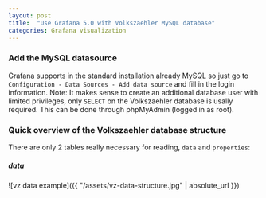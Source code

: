 ```yaml
---
layout: post
title:  "Use Grafana 5.0 with Volkszaehler MySQL database"
categories: Grafana visualization
---
```

### Add the MySQL datasource
Grafana supports in the standard installation already MySQL so just go to `Configuration - Data Sources - Add data source` and fill in the login information.
Note: It makes sense to create an additional database user with limited privileges, only `SELECT` on the Volkszaehler database is usally required. This can be done through phpMyAdmin (logged in as root).

### Quick overview of the Volkszaehler database structure
There are only 2 tables really necessary for reading, `data` and `properties`:
##### data
![vz data example]({{ "/assets/vz-data-structure.jpg" | absolute_url }})
